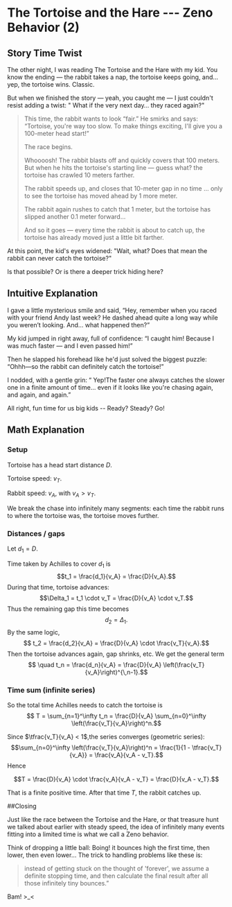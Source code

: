 # The Tortoise and the Hare --- Zeno Behavior (2)

## Story Time Twist 
The other night, I was reading The Tortoise and the Hare with my kid.
You know the ending — the rabbit takes a nap, the tortoise keeps going, and… yep, the tortoise wins. Classic.

But when we finished the story — yeah, you caught me — I just couldn't resist adding a twist: " What if the very next day… they raced again?"

<!--more-->

> This time, the rabbit wants to look “fair.” 
>He smirks and says: “Tortoise, you're way too slow. To make things exciting, I'll give you a 100-meter head start!”
>
>The race begins. 
>
> Whoooosh! The rabbit blasts off and quickly covers that 100 meters. But when he hits the tortoise's starting line — guess what? the tortoise has crawled 10 meters farther.
>
> The rabbit speeds up, and closes that 10-meter gap in no time ... only to see the tortoise has moved ahead by 1 more meter.
>
> The rabbit again rushes to catch that 1 meter, but the tortoise has slipped another 0.1 meter forward…
>
> And so it goes — every time the rabbit is about to catch up, the tortoise has already moved just a little bit farther. 

At this point, the kid's eyes widened:  "Wait, what? Does that mean the rabbit can never catch the tortoise?"

Is that possible? Or is there a deeper trick hiding here?

## Intuitive Explanation

I gave a little mysterious smile and said,
“Hey, remember when you  raced with your friend Andy last week? He dashed ahead quite a long way while you weren’t looking. And… what happened then?”

My kid jumped in right away, full of confidence: “I caught him! Because I was much faster — and I even passed him!”

Then he slapped his forehead like he'd just solved the biggest puzzle: “Ohhh—so the rabbit can definitely catch the tortoise!”

I nodded, with a gentle grin: “ Yep!The faster one always catches the slower one in a finite amount of time… even if it looks like you're chasing again, and again, and again.”

All right, fun time for us  big kids -- Ready? Steady? Go!

## Math Explanation

### Setup

Tortoise has a head start distance $D$.

Tortoise speed: $v_T$.

Rabbit speed: $v_A$, with $v_A > v_T$.

We break the chase into infinitely many segments: each time the rabbit runs to where the tortoise was, the tortoise moves further.

### Distances / gaps
Let $d_1 = D.$

Time taken by Achilles to cover $d_1$ is
$$t_1 = \frac{d_1}{v_A} = \frac{D}{v_A}.$$
During that time, tortoise advances:
$$\Delta_1 = t_1 \cdot v_T = \frac{D}{v_A} \cdot v_T.$$
Thus the remaining gap this time becomes
$$d_2 = \Delta_1 .$$
By the same logic,
$$ t_2 = \frac{d_2}{v_A} = \frac{D}{v_A} \cdot \frac{v_T}{v_A}.$$
Then the tortoise advances again, gap shrinks, etc. We get the general term
$$  \quad
t_n = \frac{d_n}{v_A} = \frac{D}{v_A} \left(\frac{v_T}{v_A}\right)^{\,n-1}.$$

### Time sum (infinite series)

So the total time Achilles needs to catch the tortoise is
$$ T = \sum_{n=1}^\infty t_n = \frac{D}{v_A} \sum_{n=0}^\infty \left(\frac{v_T}{v_A}\right)^n.$$

Since $\tfrac{v_T}{v_A} < 1$,the series converges (geometric series):
$$\sum_{n=0}^\infty \left(\frac{v_T}{v_A}\right)^n = \frac{1}{1 - \tfrac{v_T}{v_A}} = \frac{v_A}{v_A - v_T}.$$
Hence

$$T = \frac{D}{v_A} \cdot \frac{v_A}{v_A - v_T} = \frac{D}{v_A - v_T}.$$

That is a finite positive time. After that time $T$, the rabbit catches up.

##Closing

Just like the race between the Tortoise and the Hare, or that treasure hunt we talked about earlier with steady speed, the idea of infinitely many events fitting into a limited time is what we call a Zeno behavior.

Think of dropping a little ball: Boing! it bounces high the first time, then lower, then even lower… The trick to handling problems like these is:  
> instead of getting stuck on the thought of 'forever', we assume a definite stopping time, and then calculate the final result after all those infinitely tiny bounces.”

Bam! >_<





